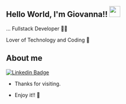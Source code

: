 ## Hello World, I'm Giovanna!! <img src=https://github.com/TheDudeThatCode/TheDudeThatCode/blob/master/Assets/Earth.gif width="30">
 
… Fullstack Developer 👩‍💻
 
Lover of Technology and Coding 💓
 
## About me 
[![Linkedin Badge](https://img.shields.io/badge/-LinkedIn-blue?style=flat-square&logo=Linkedin&logoColor=white&link=https://www.linkedin.com/in/giovanna-greg%C3%B3rio-guimar%C3%A3es-927293181/)]( [LINK_LINKEDIN](https://www.linkedin.com/in/giovanna-greg%C3%B3rio-guimar%C3%A3es-927293181/))

- Thanks for visiting. 
 
- Enjoy it!! 🤖
